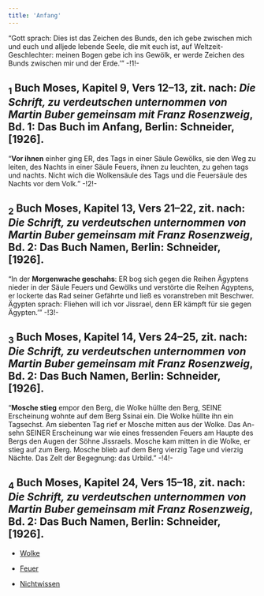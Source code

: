 ```yaml
---
title: 'Anfang'
---
```


“Gott sprach: Dies ist das Zeichen des Bunds, den ich gebe zwischen mich und euch und alljede lebende Seele, die mit euch ist, auf Weltzeit-Geschlechter: meinen Bogen gebe ich ins Gewölk, er werde Zeichen des Bunds zwischen mir und der Erde.’” -!1!-
## <sub class="subscript">**1**</sub> Buch Moses, Kapitel 9, Vers 12–13, zit. nach: _Die Schrift, zu verdeutschen unternommen von Martin Buber gemeinsam mit Franz Rosenzweig_, Bd. 1: Das Buch im Anfang, Berlin: Schneider, [1926].
“**Vor ihnen** einher ging ER, des Tags in einer Säule Gewölks, sie den Weg zu leiten, des Nachts in einer Säule Feuers, ihnen zu leuchten, zu gehen tags und nachts. Nicht wich die Wolkensäule des Tags und die Feuersäule des Nachts vor dem Volk.” -!2!-
## <sub class="subscript">**2**</sub> Buch Moses, Kapitel 13, Vers 21–22, zit. nach: _Die Schrift, zu verdeutschen unternommen von Martin Buber gemeinsam mit Franz Rosenzweig_, Bd. 2: Das Buch Namen, Berlin: Schneider, [1926].
“In der **Morgenwache geschahs**: ER bog sich gegen die Reihen Ägyptens nieder in der Säule Feuers und Gewölks und verstörte die Reihen Ägyptens, er lockerte das Rad seiner Gefährte und ließ es voranstreben mit Beschwer. Ägypten sprach: Fliehen will ich vor Jissrael, denn ER kämpft für sie gegen Ägypten.’” -!3!-
## <sub class="subscript">**3**</sub> Buch Moses, Kapitel 14, Vers 24–25, zit. nach: _Die Schrift, zu verdeutschen unternommen von Martin Buber gemeinsam mit Franz Rosenzweig_, Bd. 2: Das Buch Namen, Berlin: Schneider, [1926].
“**Mosche stieg** empor den Berg, die Wolke hüllte den Berg, SEINE Erscheinung wohnte auf dem Berg Ssinai ein. Die Wolke hüllte ihn ein Tagsechst. Am siebenten Tag rief er Mosche mitten aus der Wolke. Das An- sehn SEINER Erscheinung war wie eines fressenden Feuers am Haupte des Bergs den Augen der Söhne Jissraels. Mosche kam mitten in die Wolke, er stieg auf zum Berg. Mosche blieb auf dem Berg vierzig Tage und vierzig Nächte. Das Zelt der Begegnung: das Urbild.” -!4!-
## <sub class="subscript">**4**</sub> Buch Moses, Kapitel 24, Vers 15–18, zit. nach: _Die Schrift, zu verdeutschen unternommen von Martin Buber gemeinsam mit Franz Rosenzweig_, Bd. 2: Das Buch Namen, Berlin: Schneider, [1926].

* [Wolke](Clouds_de)

* [Feuer](Fire_de)

* [Nichtwissen](Unknowing_de)







